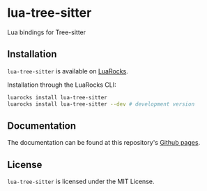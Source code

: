 # lua-tree-sitter
Lua bindings for Tree-sitter

## Installation
`lua-tree-sitter` is available on
[LuaRocks](https://luarocks.org/modules/xcb-xwii/lua-tree-sitter).

Installation through the LuaRocks CLI:
```sh
luarocks install lua-tree-sitter
luarocks install lua-tree-sitter --dev # development version
```

## Documentation
The documentation can be found at this repository's
[Github pages](https://xcb-xwii.github.io/lua-tree-sitter/index.html).

## License
`lua-tree-sitter` is licensed under the MIT License.
